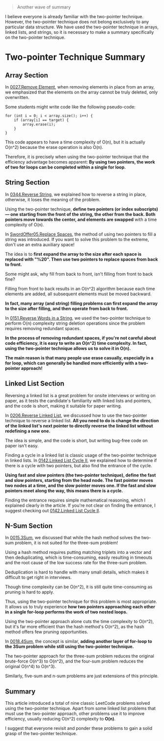 > Another wave of summary

I believe everyone is already familiar with the two-pointer technique. However, the two-pointer technique does not belong exclusively to any particular data structure. We have used the two-pointer technique in arrays, linked lists, and strings, so it is necessary to make a summary specifically on the two-pointer technique.

# Two-pointer Technique Summary
## Array Section

In [0027.Remove Element](https://keetcoder.com/problems/0027.remove-element.html), when removing elements in place from an array, we emphasized that the elements on the array cannot be truly deleted, only overwritten.

Some students might write code like the following pseudo-code:

```
for (int i = 0; i < array.size(); i++) {
    if (array[i] == target) {
        array.erase(i);
    }
}
```

This code appears to have a time complexity of O(n), but it is actually O(n^2) because the erase operation is also O(n).

Therefore, it is precisely when using the two-pointer technique that the efficiency advantage becomes apparent: **By using two pointers, the work of two for loops can be completed within a single for loop.** 

## String Section

In [0344.Reverse String](https://keetcoder.com/problems/0344.reverse-string.html), we explained how to reverse a string in place, otherwise, it loses the meaning of the problem.

Using the two-pointer technique, **define two pointers (or index subscripts) — one starting from the front of the string, the other from the back. Both pointers move towards the center, and elements are swapped** with a time complexity of O(n).

In [SwordOffer05.Replace Spaces](https://keetcoder.com/problems/swordoffer05.replace-spaces.html), the method of using two pointers to fill a string was introduced. If you want to solve this problem to the extreme, don't use an extra auxiliary space!

The idea is to **first expand the array to the size after each space is replaced with "%20". Then use two pointers to replace spaces from back to front.**

Some might ask, why fill from back to front, isn't filling from front to back fine?

Filling from front to back results in an O(n^2) algorithm because each time elements are added, all subsequent elements must be moved backward.

**In fact, many array (and string) filling problems can first expand the array to the size after filling, and then operate from back to front.** 

In [0151.Reverse Words in a String](https://keetcoder.com/problems/0151.reverse-words-in-a-string.html), we used the two-pointer technique to perform O(n) complexity string deletion operations since the problem requires removing redundant spaces.

**In the process of removing redundant spaces, if you're not careful about code efficiency, it is easy to write an O(n^2) time complexity. In fact, using the two-pointer technique allows us to solve it in O(n).**

**The main reason is that many people use erase casually, especially in a for loop, which can generally be handled more efficiently with a two-pointer approach!**

## Linked List Section

Reversing a linked list is a great problem for onsite interviews or writing on paper, as it tests the candidate's familiarity with linked lists and pointers, and the code is short, making it suitable for paper writing.

In [0206.Reverse Linked List](https://keetcoder.com/problems/0206.reverse-linked-list.html), we discussed how to use the two-pointer technique to reverse a linked list. **All you need to do is change the direction of the linked list's next pointer to directly reverse the linked list without redefining a new one.**

The idea is simple, and the code is short, but writing bug-free code on paper isn't easy.

Finding a cycle in a linked list is classic usage of the two-pointer technique in linked lists. In [0142.Linked List Cycle II](https://keetcoder.com/problems/0142.linked-list-cycle-ii.html), we explained how to determine if there is a cycle with two pointers, but also find the entrance of the cycle.

**Using fast and slow pointers (the two-pointer technique), define the fast and slow pointers, starting from the head node. The fast pointer moves two nodes at a time, and the slow pointer moves one. If the fast and slow pointers meet along the way, this means there is a cycle.**

Finding the entrance requires simple mathematical reasoning, which I explained clearly in the article. If you're not clear on finding the entrance, I suggest checking out [0142.Linked List Cycle II](https://keetcoder.com/problems/0142.linked-list-cycle-ii.html).

## N-Sum Section

In [0015.3Sum](https://keetcoder.com/problems/0015.3sum.html), we discussed that while the hash method solves the two-sum problem, it is not suited for the three-sum problem!

Using a hash method requires putting matching triplets into a vector and then deduplicating, which is time-consuming, easily resulting in timeouts and the root cause of the low success rate for the three-sum problem.

Deduplication is hard to handle with many small details, which makes it difficult to get right in interviews.

Though time complexity can be O(n^2), it is still quite time-consuming as pruning is hard to apply.

Thus, using the two-pointer technique for this problem is most appropriate. It allows us to truly experience **how two pointers approaching each other in a single for-loop performs the work of two nested loops.**

Using the two-pointer approach alone cuts the time complexity to O(n^2), but it's far more efficient than the hash method's O(n^2), as the hash method offers few pruning opportunities.

In [0018.4Sum](https://keetcoder.com/problems/0018.4sum.html), the concept is similar, **adding another layer of for-loop to the 3Sum problem while still using the two-pointer technique.**

The two-pointer approach for the three-sum problem reduces the original brute-force O(n^3) to O(n^2), and the four-sum problem reduces the original O(n^4) to O(n^3).

Similarly, five-sum and n-sum problems are just extensions of this principle.

## Summary

This article introduced a total of nine classic LeetCode problems solved using the two-pointer technique. Apart from some linked list problems that must use the two-pointer approach, other problems use it to improve efficiency, usually reducing O(n^2) complexity to **O(n)**.

I suggest that everyone revisit and ponder these problems to gain a solid grasp of the two-pointer technique.